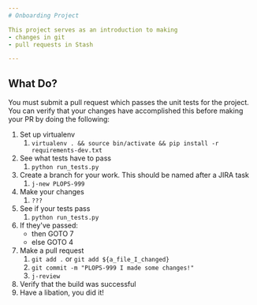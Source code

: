 ```yaml
---
# Onboarding Project

This project serves as an introduction to making
- changes in git 
- pull requests in Stash

---
```


## What Do?

You must submit a pull request which passes the unit tests for the project. You can verify that your changes have accomplished this before making your PR by doing the following:
1. Set up virtualenv
    1. `virtualenv . && source bin/activate && pip install -r requirements-dev.txt`
2. See what tests have to pass
    1. `python run_tests.py`
3. Create a branch for your work. This should be named after a JIRA task
    1. `j-new PLOPS-999`
4. Make your changes
    1. `???`
5. See if your tests pass
    1. `python run_tests.py`
6. If they've passed:
    * then GOTO 7
    * else GOTO 4
7. Make a pull request
    1. `git add .` or `git add ${a_file_I_changed}`
    1. `git commit -m "PLOPS-999 I made some changes!"`
    1. `j-review`
8. Verify that the build was successful
9. Have a libation, you did it!

